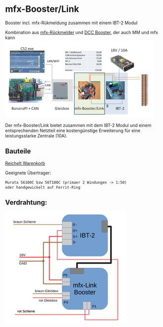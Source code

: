 mfx-Booster/Link
================

Booster incl. mfx-R&uuml;kmeldung zusammen mit einem IBT-2 Modul

Kombination aus [mfx-R&uuml;ckmelder](http://www.persmodelrailroad.net/mfx_boost.html) und [DCC Booster](http://www.trainelectronics.com/DCC_Arduino/DCC_Booster), der auch MM und mfx kann
[!["mfx-BoosterLink"](https://github.com/GBert/misc/raw/master/mfx-link/pictures/mfx-BoosterLink_sketch_s.png)](https://github.com/GBert/misc/raw/master/mfx-link/pictures/mfx-BoosterLink_sketch.png)

Der mfx-Booster/Link bietet zusammen mit dem IBT-2 Modul und einem entsprechenden Netzteil eine kosteng&uuml;nstige Erweiterung f&uuml;r eine leistungsstarke Zentrale (10A).

Bauteile
--------
[Reichelt Warenkorb](https://www.reichelt.de/my/1341110)

Geeignete &Uuml;bertrager:
```
Murata 56100C bzw 56T100C (primaer 2 Windungen -> 1:50)
oder handgewickelt auf Ferrit-Ring
```

Verdrahtung:
------------
[!["mfx-BoosterLink-IBT2"](https://raw.githubusercontent.com/GBert/misc/master/mfx-link/pictures/mfxBoosterLink-IBT2_s.png)](https://raw.githubusercontent.com/GBert/misc/master/mfx-link/pictures/mfxBoosterLink-IBT2.png)



